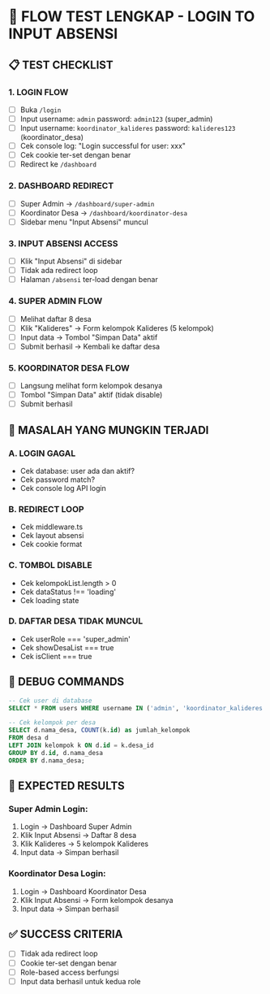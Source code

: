 # 🧪 FLOW TEST LENGKAP - LOGIN TO INPUT ABSENSI

## 📋 TEST CHECKLIST

### 1. LOGIN FLOW
- [ ] Buka `/login`
- [ ] Input username: `admin` password: `admin123` (super_admin)
- [ ] Input username: `koordinator_kalideres` password: `kalideres123` (koordinator_desa)
- [ ] Cek console log: "Login successful for user: xxx"
- [ ] Cek cookie ter-set dengan benar
- [ ] Redirect ke `/dashboard`

### 2. DASHBOARD REDIRECT
- [ ] Super Admin → `/dashboard/super-admin`
- [ ] Koordinator Desa → `/dashboard/koordinator-desa`
- [ ] Sidebar menu "Input Absensi" muncul

### 3. INPUT ABSENSI ACCESS
- [ ] Klik "Input Absensi" di sidebar
- [ ] Tidak ada redirect loop
- [ ] Halaman `/absensi` ter-load dengan benar

### 4. SUPER ADMIN FLOW
- [ ] Melihat daftar 8 desa
- [ ] Klik "Kalideres" → Form kelompok Kalideres (5 kelompok)
- [ ] Input data → Tombol "Simpan Data" aktif
- [ ] Submit berhasil → Kembali ke daftar desa

### 5. KOORDINATOR DESA FLOW  
- [ ] Langsung melihat form kelompok desanya
- [ ] Tombol "Simpan Data" aktif (tidak disable)
- [ ] Submit berhasil

## 🚨 MASALAH YANG MUNGKIN TERJADI

### A. LOGIN GAGAL
- Cek database: user ada dan aktif?
- Cek password match?
- Cek console log API login

### B. REDIRECT LOOP
- Cek middleware.ts
- Cek layout absensi
- Cek cookie format

### C. TOMBOL DISABLE
- Cek kelompokList.length > 0
- Cek dataStatus !== 'loading'
- Cek loading state

### D. DAFTAR DESA TIDAK MUNCUL
- Cek userRole === 'super_admin'
- Cek showDesaList === true
- Cek isClient === true

## 🔧 DEBUG COMMANDS

```sql
-- Cek user di database
SELECT * FROM users WHERE username IN ('admin', 'koordinator_kalideres');

-- Cek kelompok per desa
SELECT d.nama_desa, COUNT(k.id) as jumlah_kelompok
FROM desa d
LEFT JOIN kelompok k ON d.id = k.desa_id
GROUP BY d.id, d.nama_desa
ORDER BY d.nama_desa;
```

## 📝 EXPECTED RESULTS

### Super Admin Login:
1. Login → Dashboard Super Admin
2. Klik Input Absensi → Daftar 8 desa
3. Klik Kalideres → 5 kelompok Kalideres
4. Input data → Simpan berhasil

### Koordinator Desa Login:
1. Login → Dashboard Koordinator Desa  
2. Klik Input Absensi → Form kelompok desanya
3. Input data → Simpan berhasil

## ✅ SUCCESS CRITERIA
- [ ] Tidak ada redirect loop
- [ ] Cookie ter-set dengan benar
- [ ] Role-based access berfungsi
- [ ] Input data berhasil untuk kedua role